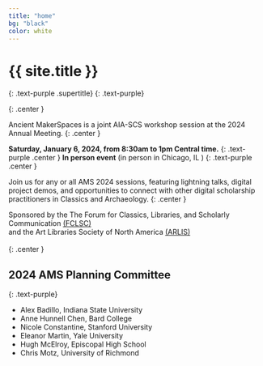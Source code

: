 ```yaml
---
title: "home"
bg: "black"
color: white
---
```


# {{ site.title }}
{: .text-purple .supertitle}
{: .text-purple}

<span class="fa-stack subtlecircle" style="font-size:100px; background:rgba(255,166,0,0.0)">
  <i class="fa fa-circle fa-stack-2x text-white"></i>
  <i class="fa fa-laptop fa-stack-1x text-purple"></i>
</span>
{: .center }

Ancient MakerSpaces is a joint AIA-SCS workshop session at the 2024 Annual Meeting.
{: .center }

**Saturday, January 6, 2024, from 8:30am to 1pm Central time.**
{: .text-purple .center }
**In person event** (in person in Chicago, IL )
{: .text-purple .center }

Join us for any or all AMS 2024 sessions, featuring lightning talks, digital project demos, and opportunities to connect with other digital scholarship practitioners in Classics and Archaeology.
{: .center }

Sponsored by the The Forum for Classics, Libraries, and Scholarly Communication [(FCLSC)](http://www.classicslibrarians.org/)<br/>
and the Art Libraries Society of North America [(ARLIS)](https://www.arlisna.org/) <br/><br/>
{: .center }

## 2024 AMS Planning Committee
{: .text-purple}

* Alex Badillo, Indiana State University
* Anne Hunnell Chen, Bard College
* Nicole Constantine, Stanford University
* Eleanor Martin, Yale University
* Hugh McElroy, Episcopal High School
* Chris Motz, University of Richmond
